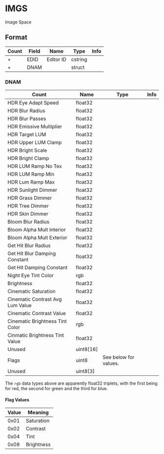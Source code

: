 IMGS
====

Image Space

## Format

Count | Field | Name | Type | Info
------|-------|------|------|-----
+ | EDID | Editor ID | cstring |
+ | DNAM |  | struct |

### DNAM

Count | Name | Type | Info
------|------|------|-----
 | HDR Eye Adapt Speed | float32 |
 | HDR Blur Radius | float32 |
 | HDR Blur Passes | float32 |
 | HDR Emissive Multiplier | float32 |
 | HDR Target LUM | float32 |
 | HDR Upper LUM Clamp | float32 |
 | HDR Bright Scale | float32 |
 | HDR Bright Clamp | float32 |
 | HDR LUM Ramp No Tex | float32 |
 | HDR LUM Ramp Min | float32 |
 | HDR Lum Ramp Max | float32 |
 | HDR Sunlight Dimmer | float32 |
 | HDR Grass Dimmer | float32 |
 | HDR Tree Dimmer | float32 |
 | HDR Skin Dimmer | float32 |
 | Bloom Blur Radius | float32 |
 | Bloom Alpha Mult Interior | float32 |
 | Bloom Alpha Mult Exterior | float32 |
 | Get Hit Blur Radius | float32 |
 | Get Hit Blur Damping Constant | float32 |
 | Get Hit Damping Constant | float32 |
 | Night Eye Tint Color | rgb |
 | Brightness | float32 |
 | Cinematic Saturation | float32 |
 | Cinematic Contrast Avg Lum Value | float32 |
 | Cinematic Contrast Value | float32 |
 | Cinematic Brightness Tint Color | rgb |
 | Cinmatic Brightness Tint Value | float32 |
 | Unused | uint8[16] |
 | Flags | uint8 | See below for values.
 | Unused | uint8[3] |
 
The `rgb` data types above are apparently float32 triplets, with the first being for red, the second for green and the third for blue.
 
#### Flag Values

Value | Meaning
------|--------
0x01 | Saturation
0x02 | Contrast
0x04 | Tint
0x08 | Brightness
